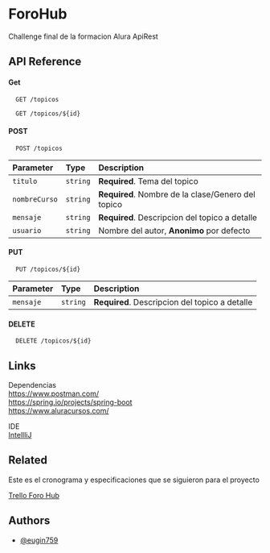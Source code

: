 # ForoHub   
Challenge final de la formacion Alura ApiRest


## API Reference

#### Get 

```http
  GET /topicos
```

```http
  GET /topicos/${id}
```

#### POST

```http
  POST /topicos
```

| Parameter | Type     | Description                |
| :-------- | :------- | :------------------------- |
| `titulo` | `string` | **Required**. Tema del topico |
| `nombreCurso` | `string` | **Required**. Nombre de la clase/Genero del topico |
| `mensaje` | `string` | **Required**. Descripcion del topico a detalle |
| `usuario` | `string` | Nombre del autor, **Anonimo** por defecto |

#### PUT 

```http
  PUT /topicos/${id}
```

| Parameter | Type     | Description                |
| :-------- | :------- | :------------------------- |
| `mensaje` | `string` | **Required**. Descripcion del topico a detalle |


#### DELETE

```http
  DELETE /topicos/${id}
```
## Links

Dependencias  
https://www.postman.com/  
https://spring.io/projects/spring-boot  
https://www.aluracursos.com/

IDE  
[IntellliJ](https://www.jetbrains.com/idea/promo/)


## Related

Este es el cronograma y especificaciones que se siguieron para el proyecto 

[Trello Foro Hub](https://trello.com/b/9DeAlIsq/foro-hub-challenge-back-end)


## Authors

- [@eugin759](https://github.com/eugin759)
